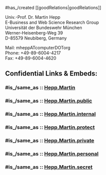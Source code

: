 
#has_/created [[goodRelations|goodRelations]] 

Univ.-Prof. Dr. Martin Hepp  
E-Business and Web Science Research Group  
Universität der Bundeswehr München  
Werner-Heisenberg-Weg 39  
D-85579 Neubiberg, Germany

Mail: mheppATcomputerDOTorg  
Phone: +49-89-6004-4217  
Fax: +49-89-6004-4620


## Confidential Links & Embeds: 

### #is_/same_as :: [Hepp,Martin](/_Standards/bio/People/Mathematician/Hepp,Martin.md) 

### #is_/same_as :: [Hepp,Martin.public](/_public/bio/People/Mathematician/Hepp,Martin.public.md) 

### #is_/same_as :: [Hepp,Martin.internal](/_internal/bio/People/Mathematician/Hepp,Martin.internal.md) 

### #is_/same_as :: [Hepp,Martin.protect](/_protect/bio/People/Mathematician/Hepp,Martin.protect.md) 

### #is_/same_as :: [Hepp,Martin.private](/_private/bio/People/Mathematician/Hepp,Martin.private.md) 

### #is_/same_as :: [Hepp,Martin.personal](/_personal/bio/People/Mathematician/Hepp,Martin.personal.md) 

### #is_/same_as :: [Hepp,Martin.secret](/_secret/bio/People/Mathematician/Hepp,Martin.secret.md)

